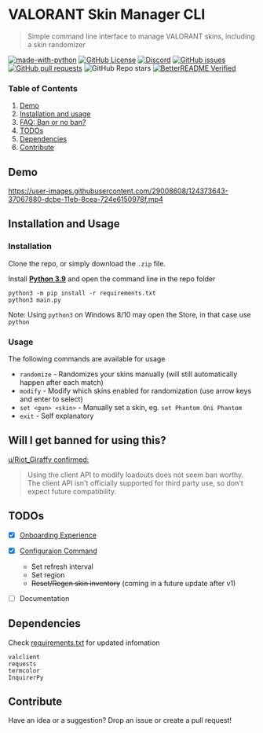 # VALORANT Skin Manager CLI

> Simple command line interface to manage VALORANT skins, including a skin randomizer

[![made-with-python](https://img.shields.io/badge/Made%20with-Python-1f425f.svg)](https://www.python.org/)
[![GitHub License](https://img.shields.io/github/license/colinhartigan/valorant-skin-cli)](https://github.com/colinhartigan/valorant-skin-cli/blob/master/LICENSE)
[![Discord](https://img.shields.io/badge/discord-join-7389D8?style=flat&logo=discord)](https://discord.gg/uGuswsZwAT)
[![GitHub issues](https://img.shields.io/github/issues/colinhartigan/valorant-skin-cli)](https://github.com/colinhartigan/valorant-skin-cli/issues)
[![GitHub pull requests](https://img.shields.io/github/issues-pr/colinhartigan/valorant-skin-cli)](https://github.com/colinhartigan/valorant-skin-cli/pulls)
![GitHub Repo stars](https://img.shields.io/github/stars/colinhartigan/valorant-skin-cli?style=social)
[![BetterREADME Verified](https://img.shields.io/badge/BetterREADME-Verified-grey?logo=github&labelColor=white&logoColor=grey)](https://github.com/better-readme)


### Table of Contents
1. [Demo](#demo)
2. [Installation and usage](#installation-and-usage)
3. [FAQ: Ban or no ban?](#will-i-get-banned-for-using-this)
4. [TODOs](#todos)
5. [Dependencies](#dependencies)
6. [Contribute](#contribute)


## Demo
https://user-images.githubusercontent.com/29008608/124373643-37067880-dcbe-11eb-8cea-724e6150978f.mp4


## Installation and Usage
### Installation
Clone the repo, or simply download the `.zip` file.

Install [__Python 3.9__](https://www.python.org/downloads/release/python-377/) and open the command line in the repo folder

```shell
python3 -m pip install -r requirements.txt
python3 main.py
```

Note: Using `python3` on Windows 8/10 may open the Store, in that case use `python`

### Usage
The following commands are available for usage

- `randomize` - Randomizes your skins manually (will still automatically happen after each match)
- `modify` - Modify which skins enabled for randomization (use arrow keys and enter to select)
- `set <gun> <skin>` - Manually set a skin, eg. `set Phantom Oni Phantom`
- `exit` - Self explanatory


## Will I get banned for using this?
[u/Riot_Giraffy confirmed:](https://www.reddit.com/r/VALORANT/comments/oae5g6/i_got_tired_of_waiting_for_riot_to_add_a_skin/)
> Using the client API to modify loadouts does not seem ban worthy. The client API isn't officially supported for third party use, so don't expect future compatibility.


## TODOs
- [x] [Onboarding Experience](https://github.com/colinhartigan/valorant-skin-cli/commit/79739958c8bc632a2e8ec91f533c4fe2fba607dd#diff-bd516d79afd4ace3e4372b8ccab756b47b74da5ac479f373258ddcb3c4159ff2)
- [x] [Configuraion Command](https://github.com/colinhartigan/valorant-skin-cli/commit/973dee78becbfbda1c6f3cfd9f7e929f823ae8ec#diff-77765503b3f273fa49a93e1c5bfa59786213a26f2143d7a6ad75fbd2c38d5cd2)
  - Set refresh interval 
  - Set region
  - ~~Reset/Regen skin inventory~~ (coming in a future update after v1)
- [ ] Documentation


## Dependencies
Check [requirements.txt](https://github.com/colinhartigan/valorant-skin-cli/blob/master/requirements.txt) for updated infomation

```
valclient
requests
termcolor
InquirerPy
```

## Contribute
Have an idea or a suggestion? Drop an issue or create a pull request!

